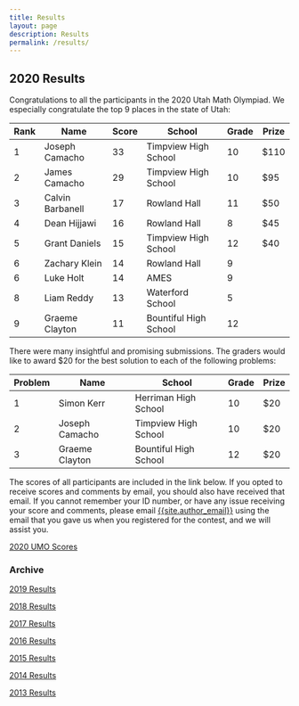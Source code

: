 ```yaml
---
title: Results
layout: page
description: Results
permalink: /results/
---
```


## 2020 Results

Congratulations to all the participants in the 2020 Utah Math Olympiad. We especially congratulate the top 9 places in the state of Utah:

| Rank | Name | Score | School | Grade | Prize |
| --- | --- | --- | --- | --- | --- |
1 | Joseph Camacho | 33 | Timpview High School | 10 | $110
2 | James Camacho | 29 | Timpview High School | 10 | $95
3 | Calvin Barbanell | 17 | Rowland Hall | 11 | $50
4 | Dean Hijjawi | 16 | Rowland Hall | 8 | $45
5 | Grant Daniels | 15 | Timpview High School | 12 | $40
6 | Zachary Klein | 14 | Rowland Hall | 9 |
6 | Luke Holt | 14 | AMES | 9 |
8 | Liam Reddy | 13 | Waterford School | 5 |
9 | Graeme Clayton | 11 | Bountiful High School | 12 |

There were many insightful and promising submissions. The graders would like to award $20 for the best solution to each of the following problems:

| Problem | Name | School | Grade | Prize |
| --- | --- | --- | --- | --- |
1 | Simon Kerr | Herriman High School | 10 | $20
2 | Joseph Camacho | Timpview High School | 10 | $20
3 | Graeme Clayton | Bountiful High School | 12 | $20

The scores of all participants are included in the link below. If you opted to receive scores and comments by email, you should also have received that email. If you cannot remember your ID number, or have any issue receiving your score and comments, please email [{{site.author_email}}](mailto:{{site.author_email}}) using the email that you gave us when you registered for the contest, and we will assist you.

[2020 UMO Scores](/doc/2020UMOscores.pdf)

### Archive

[2019 Results](2019)

[2018 Results](2018)

[2017 Results](2017)

[2016 Results](2016)

[2015 Results](2015)

[2014 Results](2014)

[2013 Results](2013)


